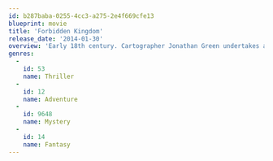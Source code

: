 ```yaml
---
id: b287baba-0255-4cc3-a275-2e4f669cfe13
blueprint: movie
title: 'Forbidden Kingdom'
release_date: '2014-01-30'
overview: 'Early 18th century. Cartographer Jonathan Green undertakes a scientific voyage from Europe to the East. Having passed through Transylvania and crossed the Carpathian Mountains, he finds himself in a small village lost in impassible woods. Nothing but chance and heavy fog could bring him to this cursed place. People who live here do not resemble any other people which the traveler saw before that. The villagers, having dug a deep moat to fend themselves from the rest of the world, share a naive belief that they could save themselves from evil, failing to understand that evil has made its nest in their souls and is waiting for an opportunity to gush out upon the world.'
genres:
  -
    id: 53
    name: Thriller
  -
    id: 12
    name: Adventure
  -
    id: 9648
    name: Mystery
  -
    id: 14
    name: Fantasy
---
```

